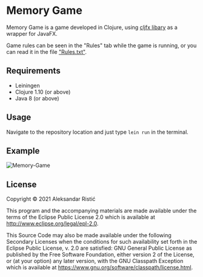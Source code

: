 # Memory Game

Memory Game is a game developed in Clojure, using [cljfx libary](https://github.com/cljfx/cljfx) as a wrapper for JavaFX. 

Game rules can be seen in the "Rules" tab while the game is running, or you can read it in the file ["Rules.txt"](https://github.com/aleksandar95si/Memory-game/blob/master/resources/Rules.txt).

## Requirements

- Leiningen
- Clojure 1.10 (or above)
- Java 8 (or above) 

## Usage

Navigate to the repository location and just type `lein run` in the terminal.

## Example

 ![Memory-Game](https://i.imgur.com/VObWuk6.png) 

## License

Copyright © 2021 Aleksandar Ristić

This program and the accompanying materials are made available under the
terms of the Eclipse Public License 2.0 which is available at
http://www.eclipse.org/legal/epl-2.0.

This Source Code may also be made available under the following Secondary
Licenses when the conditions for such availability set forth in the Eclipse
Public License, v. 2.0 are satisfied: GNU General Public License as published by
the Free Software Foundation, either version 2 of the License, or (at your
option) any later version, with the GNU Classpath Exception which is available
at https://www.gnu.org/software/classpath/license.html.
